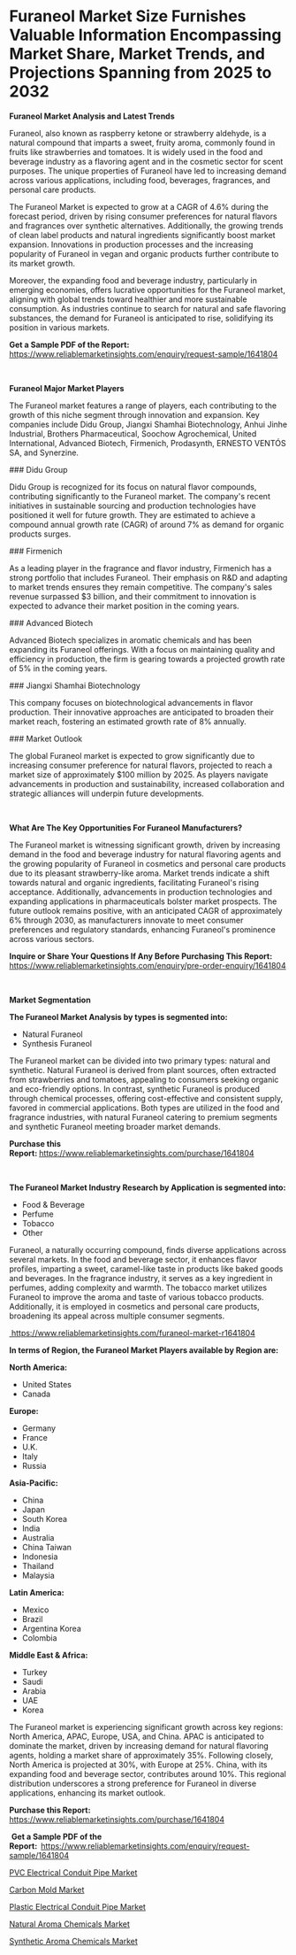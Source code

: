 <p><h1>Furaneol Market Size Furnishes Valuable Information Encompassing Market Share, Market Trends, and Projections Spanning from 2025 to 2032</h1></p><p><strong>Furaneol Market Analysis and Latest Trends</strong></p>
<p><p>Furaneol, also known as raspberry ketone or strawberry aldehyde, is a natural compound that imparts a sweet, fruity aroma, commonly found in fruits like strawberries and tomatoes. It is widely used in the food and beverage industry as a flavoring agent and in the cosmetic sector for scent purposes. The unique properties of Furaneol have led to increasing demand across various applications, including food, beverages, fragrances, and personal care products.</p><p>The Furaneol Market is expected to grow at a CAGR of 4.6% during the forecast period, driven by rising consumer preferences for natural flavors and fragrances over synthetic alternatives. Additionally, the growing trends of clean label products and natural ingredients significantly boost market expansion. Innovations in production processes and the increasing popularity of Furaneol in vegan and organic products further contribute to its market growth. </p><p>Moreover, the expanding food and beverage industry, particularly in emerging economies, offers lucrative opportunities for the Furaneol market, aligning with global trends toward healthier and more sustainable consumption. As industries continue to search for natural and safe flavoring substances, the demand for Furaneol is anticipated to rise, solidifying its position in various markets.</p></p>
<p><strong>Get a Sample PDF of the Report:&nbsp;</strong> <a href="https://www.reliablemarketinsights.com/enquiry/request-sample/1641804?utm_campaign=2182&utm_medium=2&utm_source=Github&utm_content=ia&utm_term=30012025&utm_id=furaneol">https://www.reliablemarketinsights.com/enquiry/request-sample/1641804</a></p>
<p>&nbsp;</p>
<p><strong>Furaneol Major Market Players</strong></p>
<p><p>The Furaneol market features a range of players, each contributing to the growth of this niche segment through innovation and expansion. Key companies include Didu Group, Jiangxi Shamhai Biotechnology, Anhui Jinhe Industrial, Brothers Pharmaceutical, Soochow Agrochemical, United International, Advanced Biotech, Firmenich, Prodasynth, ERNESTO VENTÓS SA, and Synerzine.</p><p>### Didu Group</p><p>Didu Group is recognized for its focus on natural flavor compounds, contributing significantly to the Furaneol market. The company's recent initiatives in sustainable sourcing and production technologies have positioned it well for future growth. They are estimated to achieve a compound annual growth rate (CAGR) of around 7% as demand for organic products surges.</p><p>### Firmenich</p><p>As a leading player in the fragrance and flavor industry, Firmenich has a strong portfolio that includes Furaneol. Their emphasis on R&D and adapting to market trends ensures they remain competitive. The company's sales revenue surpassed $3 billion, and their commitment to innovation is expected to advance their market position in the coming years.</p><p>### Advanced Biotech</p><p>Advanced Biotech specializes in aromatic chemicals and has been expanding its Furaneol offerings. With a focus on maintaining quality and efficiency in production, the firm is gearing towards a projected growth rate of 5% in the coming years. </p><p>### Jiangxi Shamhai Biotechnology</p><p>This company focuses on biotechnological advancements in flavor production. Their innovative approaches are anticipated to broaden their market reach, fostering an estimated growth rate of 8% annually.</p><p>### Market Outlook</p><p>The global Furaneol market is expected to grow significantly due to increasing consumer preference for natural flavors, projected to reach a market size of approximately $100 million by 2025. As players navigate advancements in production and sustainability, increased collaboration and strategic alliances will underpin future developments.</p></p>
<p>&nbsp;</p>
<p><strong>What Are The Key Opportunities For Furaneol Manufacturers?</strong></p>
<p><p>The Furaneol market is witnessing significant growth, driven by increasing demand in the food and beverage industry for natural flavoring agents and the growing popularity of Furaneol in cosmetics and personal care products due to its pleasant strawberry-like aroma. Market trends indicate a shift towards natural and organic ingredients, facilitating Furaneol's rising acceptance. Additionally, advancements in production technologies and expanding applications in pharmaceuticals bolster market prospects. The future outlook remains positive, with an anticipated CAGR of approximately 6% through 2030, as manufacturers innovate to meet consumer preferences and regulatory standards, enhancing Furaneol's prominence across various sectors.</p></p>
<p><strong>Inquire or Share Your Questions If Any Before Purchasing This Report:</strong> <a href="https://www.reliablemarketinsights.com/enquiry/pre-order-enquiry/1641804?utm_campaign=2182&utm_medium=2&utm_source=Github&utm_content=ia&utm_term=30012025&utm_id=furaneol">https://www.reliablemarketinsights.com/enquiry/pre-order-enquiry/1641804</a></p>
<p>&nbsp;</p>
<p><strong>Market Segmentation</strong></p>
<p><strong>The Furaneol Market Analysis by types is segmented into:</strong></p>
<p><ul><li>Natural Furaneol</li><li>Synthesis Furaneol</li></ul></p>
<p><p>The Furaneol market can be divided into two primary types: natural and synthetic. Natural Furaneol is derived from plant sources, often extracted from strawberries and tomatoes, appealing to consumers seeking organic and eco-friendly options. In contrast, synthetic Furaneol is produced through chemical processes, offering cost-effective and consistent supply, favored in commercial applications. Both types are utilized in the food and fragrance industries, with natural Furaneol catering to premium segments and synthetic Furaneol meeting broader market demands.</p></p>
<p><strong>Purchase this Report:&nbsp;</strong><a href="https://www.reliablemarketinsights.com/purchase/1641804?utm_campaign=2182&utm_medium=2&utm_source=Github&utm_content=ia&utm_term=30012025&utm_id=furaneol">https://www.reliablemarketinsights.com/purchase/1641804</a></p>
<p>&nbsp;</p>
<p><strong>The Furaneol Market Industry Research by Application is segmented into:</strong></p>
<p><ul><li>Food & Beverage</li><li>Perfume</li><li>Tobacco</li><li>Other</li></ul></p>
<p><p>Furaneol, a naturally occurring compound, finds diverse applications across several markets. In the food and beverage sector, it enhances flavor profiles, imparting a sweet, caramel-like taste in products like baked goods and beverages. In the fragrance industry, it serves as a key ingredient in perfumes, adding complexity and warmth. The tobacco market utilizes Furaneol to improve the aroma and taste of various tobacco products. Additionally, it is employed in cosmetics and personal care products, broadening its appeal across multiple consumer segments.</p></p>
<p><a href="https://www.reliablemarketinsights.com/furaneol-market-r1641804?utm_campaign=2182&utm_medium=2&utm_source=Github&utm_content=ia&utm_term=30012025&utm_id=furaneol">&nbsp;https://www.reliablemarketinsights.com/furaneol-market-r1641804</a></p>
<p><strong>In terms of Region, the Furaneol Market Players available by Region are:</strong></p>
<p>
    <p> <strong> North America: </strong>
        <ul>
            <li>United States</li>
            <li>Canada</li>
        </ul>
        </p> 
    <p> <strong> Europe: </strong>
        <ul>
            <li>Germany</li>
            <li>France</li>
            <li>U.K.</li>
            <li>Italy</li>
            <li>Russia</li>
        </ul>
        </p> 
    <p> <strong> Asia-Pacific: </strong>
        <ul>
            <li>China</li>
            <li>Japan</li>
            <li>South Korea</li>
            <li>India</li>
            <li>Australia</li>
            <li>China Taiwan</li>
            <li>Indonesia</li>
            <li>Thailand</li>
            <li>Malaysia</li>
        </ul>
        </p> 
    <p> <strong> Latin America: </strong>
        <ul>
            <li>Mexico</li>
            <li>Brazil</li>
            <li>Argentina Korea</li>
            <li>Colombia</li>
        </ul>
        </p> 
    <p> <strong> Middle East & Africa: </strong>
        <ul>
            <li>Turkey</li>
            <li>Saudi</li>
            <li>Arabia</li>
            <li>UAE</li>
            <li>Korea</li>
        </ul>
    </p>
    </p>
<p><p>The Furaneol market is experiencing significant growth across key regions: North America, APAC, Europe, USA, and China. APAC is anticipated to dominate the market, driven by increasing demand for natural flavoring agents, holding a market share of approximately 35%. Following closely, North America is projected at 30%, with Europe at 25%. China, with its expanding food and beverage sector, contributes around 10%. This regional distribution underscores a strong preference for Furaneol in diverse applications, enhancing its market outlook.</p></p>
<p><strong>Purchase this Report: </strong><a href="https://www.reliablemarketinsights.com/purchase/1641804?utm_campaign=2182&utm_medium=2&utm_source=Github&utm_content=ia&utm_term=30012025&utm_id=furaneol">https://www.reliablemarketinsights.com/purchase/1641804</a></p>
<p>&nbsp;<strong>Get a Sample PDF of the Report:&nbsp;&nbsp;</strong><a href="https://www.reliablemarketinsights.com/enquiry/request-sample/1641804?utm_campaign=2182&utm_medium=2&utm_source=Github&utm_content=ia&utm_term=30012025&utm_id=furaneol">https://www.reliablemarketinsights.com/enquiry/request-sample/1641804</a></p>
<p><strong></strong></p>
<p><p><a href="https://github.com/hunanuzmez/Market-Research-Report-List-1/blob/main/pvc-electrical-conduit-pipe-market.md?utm_campaign=2182&utm_medium=2&utm_source=Github&utm_content=ia&utm_term=30012025&utm_id=furaneol">PVC Electrical Conduit Pipe Market</a></p><p><a href="https://github.com/ajatawlasta/Market-Research-Report-List-1/blob/main/carbon-mold-market.md?utm_campaign=2182&utm_medium=2&utm_source=Github&utm_content=ia&utm_term=30012025&utm_id=furaneol">Carbon Mold Market</a></p><p><a href="https://github.com/mriwacraane/Market-Research-Report-List-1/blob/main/plastic-electrical-conduit-pipe-market.md?utm_campaign=2182&utm_medium=2&utm_source=Github&utm_content=ia&utm_term=30012025&utm_id=furaneol">Plastic Electrical Conduit Pipe Market</a></p><p><a href="https://github.com/benhaeneye/Market-Research-Report-List-1/blob/main/natural-aroma-chemicals-market.md?utm_campaign=2182&utm_medium=2&utm_source=Github&utm_content=ia&utm_term=30012025&utm_id=furaneol">Natural Aroma Chemicals Market</a></p><p><a href="https://github.com/chikenmhamdi/Market-Research-Report-List-1/blob/main/synthetic-aroma-chemicals-market.md?utm_campaign=2182&utm_medium=2&utm_source=Github&utm_content=ia&utm_term=30012025&utm_id=furaneol">Synthetic Aroma Chemicals Market</a></p></p>